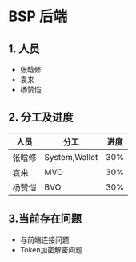 # BSP 后端

## 1. 人员
* 张晗修
* 袁来
* 杨赞恺

## 2. 分工及进度
|人员|分工|进度|
|----|----|----|
|张晗修|System,Wallet|30%|
|袁来|MVO|30%|
|杨赞恺|BVO|30%|

## 3.当前存在问题
* 与前端连接问题
* Token加密解密问题
